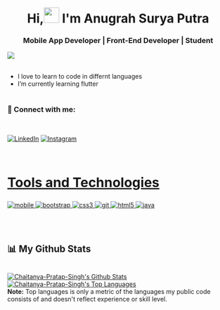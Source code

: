 <h1 align ="center">Hi,<img src ="https://drive.google.com/uc?export=view&id=1hdtPYtcno6Z9owg3qrWxBZ-csBM5Dy0W"width = 35> I'm Anugrah Surya Putra</h1>
<h3 align = "center">Mobile App Developer | Front-End Developer | Student</h3>




<a href="https://github.com/Meghna-DAS/github-profile-views-counter">
    <img src="https://komarev.com/ghpvc/?username=downormall">
</a>

<div align = "left" width = 50%>

<br>
<ul>
<li>I love to learn to code in differnt languages</li>
<li>I’m currently learning flutter</li>
<br>
<ul>
</div>


### 🤝 Connect with me:
<br>

<a href="https://www.linkedin.com/in/anugrahsputra/" target="_blank">![LinkedIn](https://img.shields.io/badge/anugrahsputra-%230077B5.svg?style=for-the-badge&logo=linkedin&logoColor=white)</a> 
<a href="https://www.instagram.com/downormal/" target="_blank">![Instagram](https://img.shields.io/badge/downormal-%23E4405F.svg?style=for-the-badge&logo=Instagram&logoColor=white)</a> 




<br>
<h2 style="font-size:30px" align ="left" width = 100%><u>Tools and Technologies</u></h2>
<p align="left"> <a href="https://flutter.dev/" target="_blank"> <img src="https://img.shields.io/badge/Flutter-%2302569B.svg?style=for-the-badge&logo=Flutter&logoColor=white" alt="mobile" /> </a> 
<a href="https://getbootstrap.com" target="_blank"> <img src="https://img.shields.io/badge/Bootstrap-563D7C?style=for-the-badge&logo=bootstrap&logoColor=white" alt="bootstrap" /> </a>
<a href="https://www.w3schools.com/css/" target="_blank"> <img src="https://img.shields.io/badge/CSS3-1572B6?style=for-the-badge&logo=css3&logoColor=white"
 alt="css3"  /> </a>
 <a href="https://git-scm.com/" target="_blank"> <img src="https://img.shields.io/badge/Git-F05032?style=for-the-badge&logo=git&logoColor=white" alt="git" /> </a>
 <a href="https://www.w3.org/html/" target="_blank"> <img src="https://img.shields.io/badge/HTML5-E34F26?style=for-the-badge&logo=html5&logoColor=white" alt="html5" /> </a>
 <a href="https://laravel.com/" target="_blank"> <img src="https://img.shields.io/badge/laravel-%23FF2D20.svg?style=for-the-badge&logo=laravel&logoColor=white" alt="java" /> </a> 

<br>

<div>



</div>
 <br>
 <br>
  
## 📊 My Github Stats

  <br/>
    <a href="https://github.com/downormall/readme-stats"><img alt="Chaitanya-Pratap-Singh's Github Stats" src="https://github-readme-stats.vercel.app/api?username=downormall&show_icons=true&count_private=true&theme=moltack&hide_border=true" /></a>
  <a href="https://github.com/downormall/readme-stats"><img alt="Chaitanya-Pratap-Singh's Top Languages" src="https://github-readme-stats.vercel.app/api/top-langs/?username=downormall&langs_count=8&count_private=true&layout=compact&theme=moltack&hide_border=true&hide=c#" /></a>
  <br/>
  <b>Note:</b> Top languages is only a metric of the languages my public code consists of and doesn't reflect experience or skill level.


